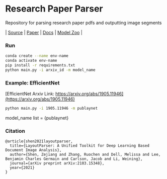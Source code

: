 # Research Paper Parser
Repository for parsing research paper pdfs and outputting image segments

| [Source](https://github.com/Layout-Parser/layout-parser) |
[Paper](https://arxiv.org/abs/2103.15348) |
[Docs](https://layout-parser.readthedocs.io/en/latest/notes/modelzoo.html) |
[Model Zoo](https://layout-parser.readthedocs.io/en/latest/notes/modelzoo.html) |

### Run
``` bash
conda create --name env-name
conda activate env-name
pip install -r requirements.txt
python main.py -i arxiv_id -m model_name
```

### Example: EfficientNet
[EfficientNet Arxiv Link: https://arxiv.org/abs/1905.11946](https://arxiv.org/abs/1905.11946)
``` bash
python main.py -i 1905.11946 -m publaynet
```

model_name list = {publaynet}

### Citation

```
@article{shen2021layoutparser,
  title={LayoutParser: A Unified Toolkit for Deep Learning Based Document Image Analysis},
  author={Shen, Zejiang and Zhang, Ruochen and Dell, Melissa and Lee, Benjamin Charles Germain and Carlson, Jacob and Li, Weining},
  journal={arXiv preprint arXiv:2103.15348},
  year={2021}
}

```


